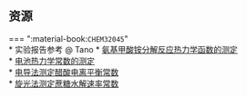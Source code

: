 ## 资源  
=== ":material-book:`CHEM32045`"  
    * 实验报告参考 @ Tano
        * [氨基甲酸铵分解反应热力学函数的测定](http://api.cqu-openlib.cn/file?key=i2RI22rit57e)  
        * [电池热力学常数的测定](http://api.cqu-openlib.cn/file?key=i3At92ris8ti)  
        * [电导法测定醋酸电离平衡常数](http://api.cqu-openlib.cn/file?key=i5eTj2rit59g)  
        * [旋光法测定蔗糖水解速率常数](http://api.cqu-openlib.cn/file?key=i5Hh32rist0f)  